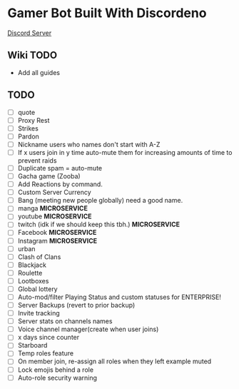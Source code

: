 # Gamer Bot Built With Discordeno

[Discord Server](https://discord.gg/J4NqJ72)

## Wiki TODO

- Add all guides

## TODO

- [ ] quote
- [ ] Proxy Rest
- [ ] Strikes
- [ ] Pardon
- [ ] Nickname users who names don't start with A-Z
- [ ] If x users join in y time auto-mute them for increasing amounts of time to prevent raids
- [ ] Duplicate spam = auto-mute
- [ ] Gacha game (Zooba)
- [ ] Add Reactions by command.
- [ ] Custom Server Currency
- [ ] Bang (meeting new people globally) need a good name.
- [ ] manga **MICROSERVICE**
- [ ] youtube **MICROSERVICE**
- [ ] twitch (idk if we should keep this tbh.) **MICROSERVICE**
- [ ] Facebook **MICROSERVICE**
- [ ] Instagram **MICROSERVICE**
- [ ] urban
- [ ] Clash of Clans
- [ ] Blackjack
- [ ] Roulette
- [ ] Lootboxes
- [ ] Global lottery
- [ ] Auto-mod/filter Playing Status and custom statuses for ENTERPRISE!
- [ ] Server Backups (revert to prior backup)
- [ ] Invite tracking
- [ ] Server stats on channels names
- [ ] Voice channel manager(create when user joins)
- [ ] x days since counter
- [ ] Starboard
- [ ] Temp roles feature
- [ ] On member join, re-assign all roles when they left example muted
- [ ] Lock emojis behind a role
- [ ] Auto-role security warning
